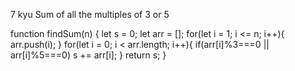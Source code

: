 7 kyu
Sum of all the multiples of 3 or 5

function findSum(n) {
let s = 0;
let arr = [];
for(let i = 1; i <= n; i++){
arr.push(i);
}
for(let i = 0; i < arr.length; i++){
if(arr[i]%3===0 || arr[i]%5===0)
s += arr[i];
}
  return s;
}

